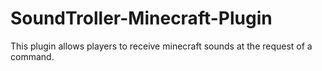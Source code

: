 # SoundTroller-Minecraft-Plugin
This plugin allows players to receive minecraft sounds at the request of a command.
